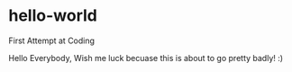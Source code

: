 # hello-world
First Attempt at Coding

Hello Everybody,
Wish me luck becuase this is about to go pretty badly! :)
